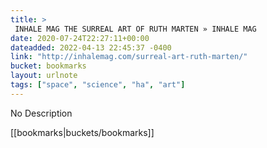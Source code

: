 ```yaml
---
title: > 
 INHALE MAG THE SURREAL ART OF RUTH MARTEN » INHALE MAG
date: 2020-07-24T22:27:11+00:00
dateadded: 2022-04-13 22:45:37 -0400
link: "http://inhalemag.com/surreal-art-ruth-marten/"
bucket: bookmarks
layout: urlnote
tags: ["space", "science", "ha", "art"]
--- 
```

No Description
 <!-- end excerpt --> 
<div class='bucket'>[[bookmarks|buckets/bookmarks]]</div> 

